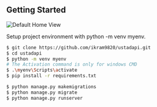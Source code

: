 
## Getting Started

![Default Home View](./Screenshot.png?raw=true "Title")

Setup project environment with python -m venv myenv.


```bash
$ git clone https://github.com/ikram9820/ustadapi.git
$ cd ustadapi
$ python -m venv myenv
# The Activation command is only for windows CMD
$ .\myenv\Scripts\activate 
$ pip install -r requirements.txt

$ python manage.py makemigrations
$ python manage.py migrate
$ python manage.py runserver
```
